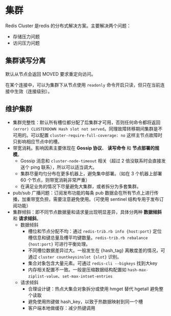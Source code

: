 # 集群

Redis Cluster 是redis 的分布式解决方案。主要解决两个问题：

- 存储压力问题
- 访问压力问题
 
## 集群读写分离

默认从节点会返回 MOVED 要求重定向访问。

在某个连接中，可以为集群下从节点使用 `readonly` 命令开启只读，但只在当前连接中生效（连接级别）。

## 维护集群

- 集群完整性：默认所有槽位都分配了后集群才可用，否则任何命令都将返回 `(error) CLUSTERDOWN Hash slot not served`。同理故障转移期间集群是不可用的。可以配置 `cluster-require-full-coverage: no` 这样主节点故障时只影响相应节点中的槽。
- 带宽消耗。影响因素主要体现在 **Gossip 协议**、 **读写命令** 和 **节点部署的规模**。
    - Gossip 消息和 `cluster-node-timeout` 相关（超过 2 倍没联系时会直接发送个 ping 联系），所以可以适当调大。
    - 集群尽量均匀分布在更多机器上，避免集中部署。（如在 3 个机器上部署 60 个节点，则带宽消耗非常严重）
    - 在满足业务的情况下尽量避免大集群，或者拆分为多套集群。
- pub/sub 广播问题：订阅发布功能的每条 pub 数据会在所有节点上进行传播，加重带宽负担，需要注意避免使用。（可使用 sentinel 结构专用于发布订阅功能）
- 集群倾斜：即不同节点数据量和请求量出现明显差异，具体分两种 **数据倾斜** 和 **请求倾斜**。
    - 数据倾斜
        - 槽位和节点分配不均：通过 `redis-trib.rb info {host:port}` 定位槽信息和键总量及槽平均键数量。`redis-trib.rb rebalance {host:port}` 可进行平衡处理。
        - 不同槽位数据差异过大。一般发生在 {hash_tag} 离散度差的情况，可通过 `cluster countkeysinslot {slot}` 识别。
        - 集合对象包含大量元素。可通过 `redis-cli --bigkeys` 找到大key
        - 内存相关配置不一致。一般是压缩数据结构配置如 `hash-max-ziplist-value`、`set-max-intset-entries`
    - 请求倾斜
        - 合理设计键：热点大集合对象拆分或使用 hmget 替代 hgetall 避免整个读取
        - 避免使用热键做 hash_key，以致于热数据映射到同一个槽
        - 客户端本地做缓存：减少热键调用